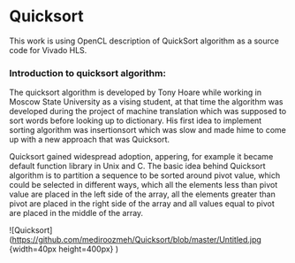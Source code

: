 # Quicksort

This work is using OpenCL description of QuickSort algorithm as a source code for Vivado HLS.

### Introduction to quicksort algorithm:

The quicksort algorithm is developed by Tony Hoare while working in Moscow State University as a vising student, at that time the algorithm was developed during the project of machine translation which was supposed to sort words before looking up to dictionary. His first idea to implement sorting algorithm was insertionsort which was slow and made hime to come up with a new approach that was Quicksort.


Quicksort gained widespread adoption, appering, for example it became default function library in Unix and C. The basic idea behind Quicksort algorithm is to partition a sequence to be sorted around pivot value, which could be selected in different ways, which all the elements less than pivot value are placed in the left side of the array, all the elements greater than pivot are placed in the right side of the array and all values equal to pivot are placed in the middle of the array.   

![Quicksort](https://github.com/mediroozmeh/Quicksort/blob/master/Untitled.jpg  {width=40px height=400px} )
